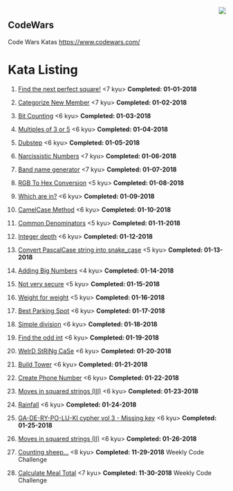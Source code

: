<img src="http://www.dvlpr-life.com/images/IMG_3654.png" align="right">

## CodeWars

Code Wars Katas
https://www.codewars.com/

Kata Listing
=================
1. [Find the next perfect square!](https://www.codewars.com/kata/56269eb78ad2e4ced1000013 "Find the next perfect square!") <7 kyu>
    **Completed: 01-01-2018**

2. [Categorize New Member](https://www.codewars.com/kata/5502c9e7b3216ec63c0001aa "Categorize New Member") <7 kyu>
    **Completed: 01-02-2018**

3. [Bit Counting](https://www.codewars.com/kata/526571aae218b8ee490006f4 "Bit Counting") <6 kyu>
    **Completed: 01-03-2018**

4. [Multiples of 3 or 5](https://www.codewars.com/kata/514b92a657cdc65150000006 "Multiples of 3 or 5") <6 kyu>
    **Completed: 01-04-2018**

5. [Dubstep](https://www.codewars.com/kata/551dc350bf4e526099000ae5 "Dubstep") <6 kyu>
    **Completed: 01-05-2018**

6. [Narcissistic Numbers](https://www.codewars.com/kata/narcissistic-numbers "Narcissistic Numbers") <7 kyu>
    **Completed: 01-06-2018**

7. [Band name generator](https://www.codewars.com/kata/59727ff285281a44e3000011 "Band name generator") <7 kyu>
    **Completed: 01-07-2018**

8. [RGB To Hex Conversion](https://www.codewars.com/kata/513e08acc600c94f01000001 "RGB To Hex Conversion") <5 kyu>
    **Completed: 01-08-2018**

9. [Which are in?](https://www.codewars.com/kata/550554fd08b86f84fe000a58 "Which are in?") <6 kyu>
    **Completed: 01-09-2018**

10. [CamelCase Method](https://www.codewars.com/kata/587731fda577b3d1b0001196 "CamelCase Method") <6 kyu>
    **Completed: 01-10-2018**

11. [Common Denominators](https://www.codewars.com/kata/54d7660d2daf68c619000d95 "Common Denominatorsr") <5 kyu>
    **Completed: 01-11-2018**

12. [Integer depth](https://www.codewars.com/kata/59b401e24f98a813f9000026 "Integer depth") <6 kyu>
    **Completed: 01-12-2018**

13. [Convert PascalCase string into snake_case](https://www.codewars.com/kata/529b418d533b76924600085d "Convert PascalCase string into snake_case") <5 kyu>
    **Completed: 01-13-2018**

14. [Adding Big Numbers](https://www.codewars.com/kata/525f4206b73515bffb000b21 "Adding Big Numbers") <4 kyu>
    **Completed: 01-14-2018**

15. [Not very secure](https://www.codewars.com/kata/526dbd6c8c0eb53254000110 "Not very secure") <5 kyu>
    **Completed: 01-15-2018**

16. [Weight for weight](https://www.codewars.com/kata/55c6126177c9441a570000cc "Weight for weight") <5 kyu>
    **Completed: 01-16-2018**

17. [Best Parking Spot](https://www.codewars.com/kata/5859aaf04facfeb0d4002051 "Best Parking Spot") <6 kyu>
    **Completed: 01-17-2018**

18. [Simple division](https://www.codewars.com/kata/59ec2d112332430ce9000005 "Simple division") <6 kyu>
    **Completed: 01-18-2018**

19. [Find the odd int](https://www.codewars.com/kata/54da5a58ea159efa38000836 "Find the odd int") <6 kyu>
    **Completed: 01-19-2018**

20. [WeIrD StRiNg CaSe](https://www.codewars.com/kata/52b757663a95b11b3d00062d "WeIrD StRiNg CaSe") <6 kyu>
    **Completed: 01-20-2018**

21. [Build Tower](https://www.codewars.com/kata/576757b1df89ecf5bd00073b "Build Tower") <6 kyu>
    **Completed: 01-21-2018**

22. [Create Phone Number](https://www.codewars.com/kata/525f50e3b73515a6db000b83 "Create Phone Number") <6 kyu>
    **Completed: 01-22-2018**

23. [Moves in squared strings (III)](https://www.codewars.com/kata/56dbeec613c2f63be4000be6 "Moves in squared strings (III)") <6 kyu>
    **Completed: 01-23-2018**

24. [Rainfall](https://www.codewars.com/kata/56a32dd6e4f4748cc3000006 "Rainfall") <6 kyu>
    **Completed: 01-24-2018**

25. [GA-DE-RY-PO-LU-KI cypher vol 3 - Missing key](https://www.codewars.com/kata/592bdf59912f2209710000e9 "GA-DE-RY-PO-LU-KI cypher vol 3 - Missing key") <6 kyu>
    **Completed: 01-25-2018**

26. [Moves in squared strings (II)](https://www.codewars.com/kata/56dbe7f113c2f63570000b86/ "Moves in squared strings (II)") <6 kyu>
    **Completed: 01-26-2018**

27. [Counting sheep...](https://www.codewars.com/kata/54edbc7200b811e956000556 "Counting sheep...") <8 kyu>
    **Completed: 11-29-2018** Weekly Code Challenge

28.  [Calculate Meal Total](https://www.codewars.com/kata/calculate-meal-total "Calculate Meal Total") <7 kyu>
    **Completed: 11-30-2018** Weekly Code Challenge

